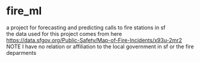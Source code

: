 # fire_ml
a project for forecasting and predicting calls to fire stations in sf  
the data used for this project comes from here https://data.sfgov.org/Public-Safety/Map-of-Fire-Incidents/x93u-2mr2
NOTE I have no relation  or  affiliation to the local government in sf or the fire deparments 

